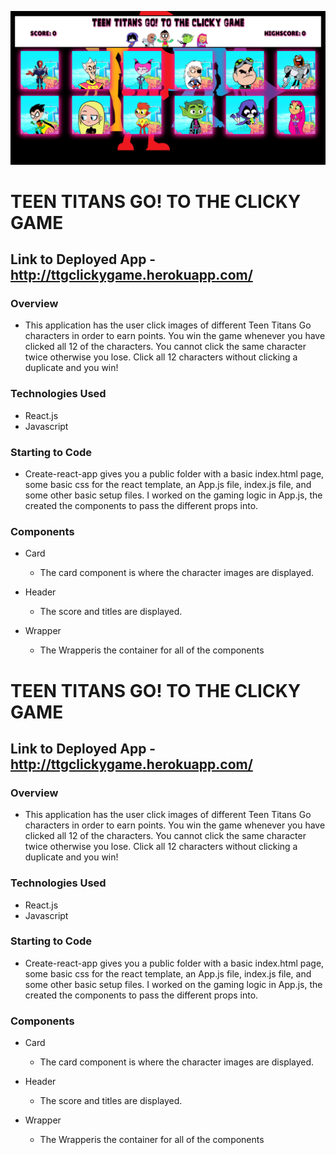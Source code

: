 ![Screenshot](/ttg_pic.png)

# TEEN TITANS GO! TO THE CLICKY GAME

## Link to Deployed App - http://ttgclickygame.herokuapp.com/

### Overview
* This application has the user click images of different Teen Titans Go characters in order to earn points. You win the game whenever you have clicked all 12 of the characters. You cannot click the same character twice otherwise you lose. Click all 12 characters without clicking a duplicate and you win!

### Technologies Used 
* React.js
* Javascript


### Starting to Code
* Create-react-app gives you a public folder with a basic index.html page, some basic css for the react template, an App.js file, index.js file, and some other basic setup files. I worked on the gaming logic in App.js, the created the components to pass the different props into.

### Components
* Card
    * The card component is where the character images are displayed.

* Header
    * The score and titles are displayed.

* Wrapper
    * The Wrapperis the container for all of the components

# TEEN TITANS GO! TO THE CLICKY GAME

## Link to Deployed App - http://ttgclickygame.herokuapp.com/

### Overview
* This application has the user click images of different Teen Titans Go characters in order to earn points. You win the game whenever you have clicked all 12 of the characters. You cannot click the same character twice otherwise you lose. Click all 12 characters without clicking a duplicate and you win!

### Technologies Used 
* React.js
* Javascript


### Starting to Code
* Create-react-app gives you a public folder with a basic index.html page, some basic css for the react template, an App.js file, index.js file, and some other basic setup files. I worked on the gaming logic in App.js, the created the components to pass the different props into.

### Components
* Card
    * The card component is where the character images are displayed.

* Header
    * The score and titles are displayed.

* Wrapper
    * The Wrapperis the container for all of the components
